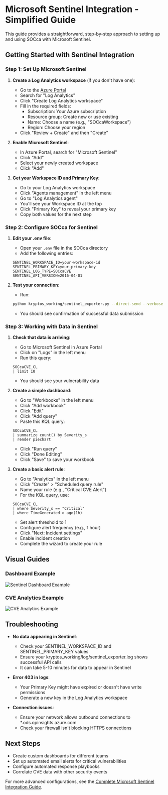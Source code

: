# Microsoft Sentinel Integration - Simplified Guide

This guide provides a straightforward, step-by-step approach to setting up and using SOCca with Microsoft Sentinel. 

## Getting Started with Sentinel Integration

### Step 1: Set Up Microsoft Sentinel

1. **Create a Log Analytics workspace** (if you don't have one):
   - Go to the [Azure Portal](https://portal.azure.com)
   - Search for "Log Analytics"
   - Click "Create Log Analytics workspace"
   - Fill in the required fields:
     - Subscription: Your Azure subscription
     - Resource group: Create new or use existing
     - Name: Choose a name (e.g., "SOCcaWorkspace")
     - Region: Choose your region
   - Click "Review + Create" and then "Create"

2. **Enable Microsoft Sentinel**:
   - In Azure Portal, search for "Microsoft Sentinel"
   - Click "Add"
   - Select your newly created workspace
   - Click "Add"

3. **Get your Workspace ID and Primary Key**:
   - Go to your Log Analytics workspace
   - Click "Agents management" in the left menu
   - Go to "Log Analytics agent"
   - You'll see your Workspace ID at the top
   - Click "Primary Key" to reveal your primary key
   - Copy both values for the next step

### Step 2: Configure SOCca for Sentinel

1. **Edit your .env file**:
   - Open your `.env` file in the SOCca directory
   - Add the following entries:
   ```
   SENTINEL_WORKSPACE_ID=your-workspace-id
   SENTINEL_PRIMARY_KEY=your-primary-key
   SENTINEL_LOG_TYPE=SOCcaCVE
   SENTINEL_API_VERSION=2016-04-01
   ```

2. **Test your connection**:
   - Run:
   ```bash
   python kryptos_working/sentinel_exporter.py --direct-send --verbose
   ```
   - You should see confirmation of successful data submission

### Step 3: Working with Data in Sentinel

1. **Check that data is arriving**:
   - Go to Microsoft Sentinel in Azure Portal
   - Click on "Logs" in the left menu
   - Run this query:
   ```
   SOCcaCVE_CL
   | limit 10
   ```
   - You should see your vulnerability data

2. **Create a simple dashboard**:
   - Go to "Workbooks" in the left menu
   - Click "Add workbook"
   - Click "Edit"
   - Click "Add query"
   - Paste this KQL query:
   ```
   SOCcaCVE_CL
   | summarize count() by Severity_s
   | render piechart
   ```
   - Click "Run query"
   - Click "Done Editing"
   - Click "Save" to save your workbook

3. **Create a basic alert rule**:
   - Go to "Analytics" in the left menu
   - Click "Create" > "Scheduled query rule"
   - Name your rule (e.g., "Critical CVE Alert")
   - For the KQL query, use:
   ```
   SOCcaCVE_CL
   | where Severity_s == "Critical"
   | where TimeGenerated > ago(1h)
   ```
   - Set alert threshold to 1
   - Configure alert frequency (e.g., 1 hour)
   - Click "Next: Incident settings"
   - Enable incident creation
   - Complete the wizard to create your rule

## Visual Guides

### Dashboard Example

![Sentinel Dashboard Example](https://socca.tech/wp-content/uploads/2023/05/sentinel-dashboard-example.jpg)

### CVE Analytics Example

![CVE Analytics Example](https://socca.tech/wp-content/uploads/2023/05/sentinel-analytics-example.jpg)

## Troubleshooting

- **No data appearing in Sentinel**:
  - Check your SENTINEL_WORKSPACE_ID and SENTINEL_PRIMARY_KEY values
  - Ensure your kryptos_working/log/sentinel_exporter.log shows successful API calls
  - It can take 5-10 minutes for data to appear in Sentinel

- **Error 403 in logs**:
  - Your Primary Key might have expired or doesn't have write permissions
  - Generate a new key in the Log Analytics workspace

- **Connection issues**:
  - Ensure your network allows outbound connections to *.ods.opinsights.azure.com
  - Check your firewall isn't blocking HTTPS connections

## Next Steps

- Create custom dashboards for different teams
- Set up automated email alerts for critical vulnerabilities
- Configure automated response playbooks
- Correlate CVE data with other security events

For more advanced configurations, see the [Complete Microsoft Sentinel Integration Guide](microsoft_sentinel.md).